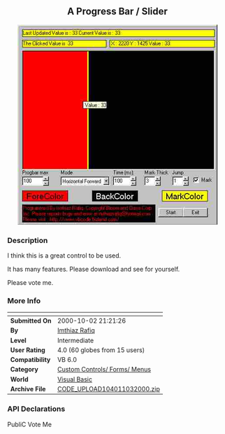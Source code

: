 ﻿<div align="center">

## A Progress Bar / Slider

<img src="PIC20001021150408415.jpg">
</div>

### Description

I think this is a great control to be used.

It has many features. Please download and see for yourself.

Please vote me.
 
### More Info
 


<span>             |<span>
---                |---
**Submitted On**   |2000-10-02 21:21:26
**By**             |[Imthiaz Rafiq](https://github.com/Planet-Source-Code/PSCIndex/blob/master/ByAuthor/imthiaz-rafiq.md)
**Level**          |Intermediate
**User Rating**    |4.0 (60 globes from 15 users)
**Compatibility**  |VB 6\.0
**Category**       |[Custom Controls/ Forms/  Menus](https://github.com/Planet-Source-Code/PSCIndex/blob/master/ByCategory/custom-controls-forms-menus__1-4.md)
**World**          |[Visual Basic](https://github.com/Planet-Source-Code/PSCIndex/blob/master/ByWorld/visual-basic.md)
**Archive File**   |[CODE\_UPLOAD104011032000\.zip](https://github.com/Planet-Source-Code/imthiaz-rafiq-a-progress-bar-slider__1-11845/archive/master.zip)

### API Declarations

PubliC Vote Me





